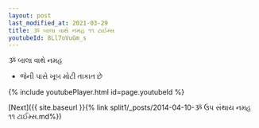 ```yaml
---
layout: post
last_modified_at: 2021-03-29
title: ૐ બાલા વાથે નમહ ૧૧ ટાઈમ્સ
youtubeId: 8Ll7oVuGm_s
---
```

 
 
 ૐ બાલા વાથે નમહ  
 
 -  જેની પાસે ખૂબ મોટી તાકાત છે 
 
  
 
  
 
 
 
 
 
 


{% include youtubePlayer.html id=page.youtubeId %}
 
[Next]({{ site.baseurl }}{% link  split1/_posts/2014-04-10-ૐ ઉપ સંથાય નમહ ૧૧ ટાઈમ્સ.md%})
 
